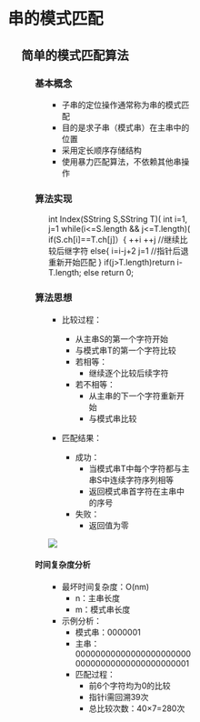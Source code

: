 <div style="float: left; width: 64%; padding: 1%;">

# 串的模式匹配  

<ul>

## 简单的模式匹配算法

<ul>

### 基本概念

<ul>

- 子串的定位操作通常称为串的模式匹配
- 目的是求子串（模式串）在主串中的位置
- 采用定长顺序存储结构
- 使用暴力匹配算法，不依赖其他串操作

</ul>

### 算法实现

<ul>

int Index(SString S,SString T)(
    int i=1, j=1
    while(i<=S.length && j<=T.length)(
        if(S.ch[i]==T.ch[j]）{
            ++i ++j  //继续比较后继字符
        else{
            i=i-j+2
            j=1      //指针后退重新开始匹配
        }
    if(j>T.length)return i-T.length;
    else return 0;

</ul>

### 算法思想

<ul>

- 比较过程：
  - 从主串S的第一个字符开始
  - 与模式串T的第一个字符比较
  - 若相等：
    - 继续逐个比较后续字符
  - 若不相等：
    - 从主串的下一个字符重新开始
    - 与模式串比较

- 匹配结果：
  - 成功：
    - 当模式串T中每个字符都与主串S中连续字符序列相等
    - 返回模式串首字符在主串中的序号
  - 失败：
    - 返回值为零

![](https://cdn-mineru.openxlab.org.cn/model-mineru/prod/54e4ba107cb0eeb37086c69a0ca3069646b67af9d59c2e4b38b72e9d968ba3a6.jpg)  

</ul>

#### 时间复杂度分析

<ul>

- 最坏时间复杂度：O(nm)
  - n：主串长度
  - m：模式串长度
- 示例分析：
  - 模式串：0000001
  - 主串：0000000000000000000000000000000000000000000001
  - 匹配过程：
    - 前6个字符均为0的比较
    - 指针i需回溯39次
    - 总比较次数：40×7=280次

</ul>

</div>
<div style="float: right; width: 26%; padding: 1%;">

</div>
<div style="clear: both;"></div>
